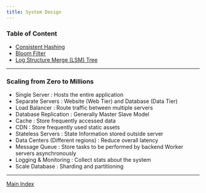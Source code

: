 ```yaml
---
title: System Design
---
```


### Table of Content

* [Consistent Hashing](Consistent%20Hashing.md)
* [Bloom Filter](../Data%20Structures%20&%20Algorithms/Data%20Structures/Bloom%20Filter.md)
* [Log Structure Merge (LSM) Tree](../Database%20Notes/NoSQL/Log%20Structure%20Merge%20%28LSM%29%20Tree.md)

---

### Scaling from Zero to Millions

* Single Server : Hosts the entire application
* Separate Servers : Website (Web Tier) and Database (Data Tier)
* Load Balancer : Route traffic between multiple servers
* Database Replication : Generally Master Slave Model
* Cache : Store frequently accessed data
* CDN : Store frequently used static assets
* Stateless Servers : State Information stored outside server
* Data Centers (Different regions) : Reduce overall latency
* Message Queue : Store tasks to be performed by backend Worker servers asynchronously
* Logging & Monitoring : Collect stats about the system
* Scale Database : Sharding and partitioning

---

[Main Index](../Main%20Index.md)